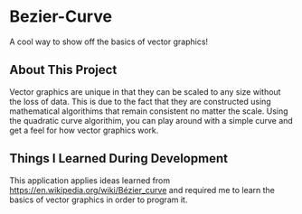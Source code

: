 # Bezier-Curve
A cool way to show off the basics of vector graphics!

## About This Project
Vector graphics are unique in that they can be scaled to any size without 
the loss of data. This is due to the fact that they are constructed using
mathematical algorithims that remain consistent no matter the scale.
Using the quadratic curve algorithim, you can play around with a 
simple curve and get a feel for how vector graphics work.

## Things I Learned During Development
This application applies ideas learned from https://en.wikipedia.org/wiki/Bézier_curve
and required me to learn the basics of vector graphics in order to program it.
